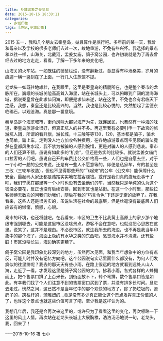 ```yaml
---
title: 乡城印象之秦皇岛
date: 2015-10-16 18:30:11
categories:
  - 乡城印象
tags: [游记,乡城印象]
---
```


2015 五一，我和几个朋友去秦皇岛，姑且算作是旅行吧。多年前的某一天，我曾和母亲以及学校的很多老师们去过一次，故地重游，不免有些兴怀。我选择的景点和以往一样，山海关，北戴河，孟姜女庙，鸽子窝公园，也许初衷就是为了再去曾经去过的地方走走，看看，了解一下多年来的变化吧。

山海关的火车站，一如既往的破破烂烂，没有翻新过，竟显得有种沧桑美，岁月的痕迹一横一竖刻在了上面，一行几人住旅馆不提。

老龙头一如既往地雄壮，在我眼里，这里是秦皇岛的精髓所在，也是整个秦市的龙脉所在。巍峨的长城关隘高高耸入海里，站在长城头上，可以俯瞰到广阔的渤海海域，据说秦皇曾在此求仙问海，即便是求仙未遂，站在这里，不免也会有君临天下之感，我想，秦皇还是比较高兴的。当然，我也是比较心悦的。突然想起了孟德东临碣石，以观沧海。真是那一番意境。

<!-- more -->

秦皇岛是个海滨城市，街角风味大都以海产为先，就连居民，也蓦然有一种海的味道，秦皇岛旅游业很好，但真正坑人的并不多。再这里我有必要引申一下故宫的旅游坑人团，所谓的看升旗，游长城，十三陵等等130，120，基本都是骗子，骗术也简单，骗上车，走到没人地方加收各种费用，在各地旅游景点司空见惯的骗法竟然在皇都风生水起，我不禁为被骗的人感到惋惜，更是对骗人的人感到悲哀。秦市的人们还算不错，虽说有如此多的“机会”，但还是务实的比较多。就说孟姜女庙门口拉客的人们吧，虽说自己开的车费比公交价格高一些，人们也是自愿去坐，对于一个小时一趟的公交来说，还是有一些人不愿意等的。即便是私家车，有的甚至是三改（三轮车改造），但也不见得那些开的“飞起来”的公车（公交车）能保障什么安全，最起码大家还都是踏踏实实地在拉客赚钱。或许是我们真的游玩没事干了吧，我们宁愿在那里等一个小时也没有去坐他们的车，当然我只是单纯的认为这个钱没必要花，反正也没有后续安排，回到市区也是站街。在这一个小时里，那些拉客师傅无数次的问我们劝我们，随后在我的“巧言令色”下还是无奈的放弃了。在我看来，这些人还是很务实的，虽说生活在社会的最底层，但是丝毫没有最底层人们应该有的懒惰，愤懑，心眼。

秦市的环境，也还将就吧，在我看来，市区的卫生不比我黄土高原上的家乡那个地级市强到哪去，可能是这里市区没啥景点，游客不会在意吧，也就没把心思放在这里。说笑了，这并不是理由。不必说市区，就连我所去的海边，也不再是我当年印象中的那个海了，海面上隐约有水华之类的东西吧，感觉海水并不清澈，还有些脏！市区没啥长进，海边确实更糟了。

鸽子窝公园是我印象比较深刻的地方，虽然再次见面，和我当年想象中的方位有点反，可能儿时并没有记忆方向吧。这个公园说句实话里面什么都没有，为何人们发疯似的往里挤呢？我去的那天天有些小雨，在路上很远的地方就看到远处人山人海，走近了一看，才发现这里是鸽子窝公园的大门。拂着小雨，各式各样的人蜂拥而上，把个售票口排了上百米长，到街面放不下，转个弯排，数个售票口皆是如此。有幸我们找了个人们注意不到的售票窗口买到了票，并没有排多长时间。旦进去走过，恍然之间，这已然不是当年忆中的那个欢快的地方了。除了扔垃圾的，逗鸽子的，跨栏杆的，骑雕塑的...竟是没有多少真正能让这个景点发挥真正价值的人了，也许这个景点也就这些价值可言了吧，至少我是这样认为的。

我想几年后，我还是会再次来这里的，或许只为了看看这里的变化，再次领略一下这里的风土人情，再次站在老龙头长城上大展胸襟，浩浩汤汤地说一句，老龙头，我，回来了！

----2015-10-16 夜 七小